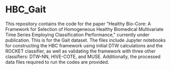 # HBC_Gait
 This repository contains the code for the paper "Healthy Bio-Core: A Framework for Selection of Homogeneous Healthy Biomedical Multivariate Time Series Employing Classification Performance," currently under publication. This is for the Gait dataset. The files include Jupyter notebooks for constructing the HBC framework using initial DTW calculations and the ROCKET classifier, as well as validating the framework with three other classifiers: DTW-NN, HIVE-COTE, and MUSE. Additionally, the processed data files required to run the codes are provided.
